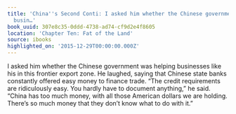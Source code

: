 ```yaml
---
title: 'China''s Second Conti: I asked him whether the Chinese government was helping
  busin…'
book_uuid: 307e8c35-0ddd-4738-ad74-cf9d2e4f8605
location: 'Chapter Ten: Fat of the Land'
source: ibooks
highlighted_on: '2015-12-29T00:00:00.000Z'
---
```


I asked him whether the Chinese government was helping businesses like his in this frontier export zone. He laughed, saying that Chinese state banks constantly offered easy money to finance trade. “The credit requirements are ridiculously easy. You hardly have to document anything,” he said. “China has too much money, with all those American dollars we are holding. There’s so much money that they don’t know what to do with it.”